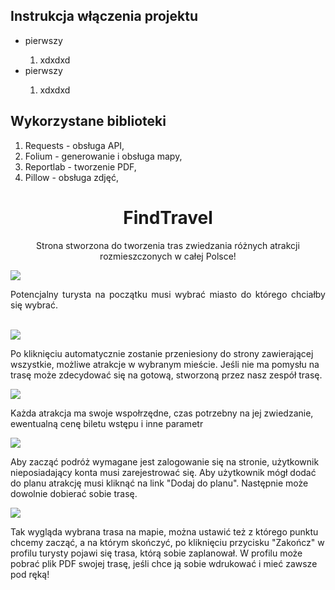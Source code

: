 <h2>Instrukcja włączenia projektu</h2>
<ul>
  <li>pierwszy</li>
    <ol>
    <li>xdxdxd</li>
    </ol>
  <li>pierwszy</li>
    <ol>
    <li>xdxdxd</li>
     </ol>
</ul>
<h2>Wykorzystane biblioteki</h2>
<ol>
  <li>Requests - obsługa API,</li>
  <li>Folium - generowanie i obsługa mapy,</li>
  <li>Reportlab - tworzenie PDF,</li>
  <li>Pillow - obsługa zdjęć,</li>
</ol>
<h1 align="center">FindTravel<br></h1>
<p align="center">Strona stworzona do tworzenia tras zwiedzania różnych atrakcji rozmieszczonych w całej Polsce!</p>
<img src="https://user-images.githubusercontent.com/100869542/174655743-d1206cd0-e7e0-474c-8378-9cf5cf7ec6b0.png"></img>
<p align="justify">Potencjalny turysta na początku musi wybrać miasto do którego chciałby się wybrać.</p><br>
<img src="https://user-images.githubusercontent.com/100869542/174656097-a2013ca2-b877-4b2a-9f90-251c223cabd8.png"></img>
<p>Po kliknięciu automatycznie zostanie przeniesiony do strony zawierającej wszystkie, możliwe atrakcje w wybranym mieście. Jeśli nie ma pomysłu na trasę może zdecydować się na gotową, stworzoną przez nasz zespół trasę.</p>
<img src="https://user-images.githubusercontent.com/100869542/174656425-d77bce73-7a7f-434c-9579-26fde9e369c4.png"></img>
<p>Każda atrakcja ma swoje wspołrzędne, czas potrzebny na jej zwiedzanie, ewentualną cenę biletu wstępu i inne parametr</p>
<img src="https://user-images.githubusercontent.com/100869542/174657020-f815702d-1681-482d-a775-c2577aa2f049.png"></img>
<p>Aby zacząć podróż wymagane jest zalogowanie się na stronie, użytkownik nieposiadający konta musi zarejestrować się. Aby użytkownik mógł dodać do planu atrakcję musi kliknąć na link "Dodaj do planu". Następnie może dowolnie dobierać sobie trasę.</p>
<img src="https://user-images.githubusercontent.com/100869542/174658707-019b413b-04f7-4c03-97c5-06af63e7f59a.png"></img>
<p>Tak wygląda wybrana trasa na mapie, można ustawić też z którego punktu chcemy zacząć, a na którym skończyć, po kliknięciu przycisku "Zakończ" w profilu turysty pojawi się trasa, którą sobie zaplanował. W profilu może pobrać plik PDF swojej trasę, jeśli chce ją sobie wdrukować i mieć zawsze pod ręką!</p>

